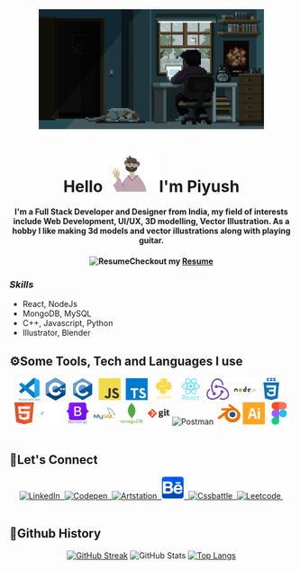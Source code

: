 <div id="header" align="center" margin="0">
  <div align="center">
    
  <img src="./Cold, rainy day by bbrunomoraes on DeviantArt.gif" width="400"/>
  </div>
</div>

<h1 align="center">Hello<img src="./avatarPiyushSharma.png" width="100"/>I'm Piyush</h1>

<div>
  <h4 align="center">I'm a Full Stack Developer and Designer from India, my field of interests include Web Development, UI/UX, 3D modelling, Vector Illustration. As a hobby I like making 3d models and vector illustrations along with playing guitar.</h4>
  <h4 align="center"><img src="https://cdn1.iconfinder.com/data/icons/leto-files/64/leto_files-14-256.png" title="Resume" alt="Resume" width="30" height="30"/><b>Checkout my </u></b><a target="_blank" href="https://drive.google.com/file/d/1XKJ8VSfyzdzsYQDOMkI-h6CbFhnIpTt5/view?usp=sharing">Resume</a></h4>
</div>
  
<h3><i>Skills</i></h3>
<ul>
  <li>React, NodeJs</li>
  <li>MongoDB, MySQL</li>
  <li>C++, Javascript, Python</li>
  <li>Illustrator, Blender</li>
</ul>

<div align="center"> 
  <h2 align="left">⚙Some Tools, Tech and Languages I use</h2>
  <img src="https://github.com/devicons/devicon/blob/master/icons/vscode/vscode-original-wordmark.svg" title="VScode" alt="VScode" width="40" height="40"/>&nbsp;
  <img src="https://github.com/devicons/devicon/blob/master/icons/cplusplus/cplusplus-original.svg" title="C++" alt="Cplusplus" width="40" height="40"/>&nbsp;
  <img src="https://github.com/devicons/devicon/blob/master/icons/c/c-original.svg" title="C" alt="C" width="40" height="40"/>&nbsp;
  <img src="https://github.com/devicons/devicon/blob/master/icons/javascript/javascript-original.svg" title="JavaScript" alt="JavaScript" width="40" height="40"/>&nbsp;
  <img src="https://github.com/devicons/devicon/blob/master/icons/typescript/typescript-original.svg" title="Typescript" alt="Typescript" width="40" height="40"/>&nbsp
  <img src="https://github.com/devicons/devicon/blob/master/icons/python/python-plain-wordmark.svg" title="Python" alt="Python" width="40" height="40"/>&nbsp;
  <img src="https://github.com/devicons/devicon/blob/master/icons/react/react-original-wordmark.svg" title="React" alt="React" width="40" height="40"/>&nbsp;
  <img src="https://github.com/devicons/devicon/blob/master/icons/redux/redux-original.svg" title="Redux" alt="Redux " width="40" height="40"/>&nbsp;
  <img src="https://github.com/devicons/devicon/blob/master/icons/nodejs/nodejs-original-wordmark.svg" title="NodeJS" alt="NodeJS" width="40" height="40"/>&nbsp;
  <img src="https://github.com/devicons/devicon/blob/master/icons/css3/css3-plain-wordmark.svg"  title="CSS3" alt="CSS" width="40" height="40"/>&nbsp;
  <img src="https://github.com/devicons/devicon/blob/master/icons/html5/html5-original.svg" title="HTML5" alt="HTML" width="40" height="40"/>&nbsp;
  <img src="https://github.com/devicons/devicon/blob/master/icons/tailwindcss/tailwindcss-original-wordmark.svg" title="TailwindCss"  alt="Tailwind " width="40" height="40"/>&nbsp;
  <img src="https://github.com/devicons/devicon/blob/master/icons/bootstrap/bootstrap-original-wordmark.svg" title="Bootstrap"  alt="Bootstrap" width="40" height="40"/>&nbsp;
  <img src="https://github.com/devicons/devicon/blob/master/icons/mysql/mysql-original-wordmark.svg" title="MySQL"  alt="MySQL" width="40" height="40"/>&nbsp;
  <img src="https://github.com/devicons/devicon/blob/master/icons/mongodb/mongodb-plain-wordmark.svg" title="MongoDb"  alt="MongoDb" width="40" height="40"/>&nbsp;
  <img src="https://github.com/devicons/devicon/blob/master/icons/git/git-original-wordmark.svg" title="Git" alt="Git" width="40" height="40"/>
  <img src="https://cdn.worldvectorlogo.com/logos/postman.svg" title="Postman" alt="Postman" width="40" height="40"/>&nbsp;
  <img src="https://github.com/devicons/devicon/blob/master/icons/blender/blender-original.svg" title="Blender" alt="Blender" width="40" height="40"/>
  <img src="https://github.com/devicons/devicon/blob/master/icons/illustrator/illustrator-plain.svg" title="Illustrator" alt="Illustrator" width="40" height="40"/>
  <img src="https://github.com/devicons/devicon/blob/master/icons/figma/figma-original.svg" title="Figma" alt="Figma" width="40" height="40"/>
<div />
  
<br />

<div align="center">  
  <h2 align="left">🤝Let's Connect</h2>
  <a href="https://www.linkedin.com/in/piyush-sharma01/">
    <img src="https://cdn3.iconfinder.com/data/icons/social-media-chat-1/512/LinkedIn-512.png"  title="LinkedIn" alt="LinkedIn" width="40" height="40"/>&nbsp;
  </a>
  <a href="https://codepen.io/b1ngus">
    <img src="https://cdn0.iconfinder.com/data/icons/social-network-27/32/codepen_logo_html_code_css_javascript_programming-256.png"  title="Codepen" alt="Codepen" width="40" height="40"/>&nbsp;
  </a>
  <a href="https://www.artstation.com/piyushsharma18">
    <img src="https://cdn4.iconfinder.com/data/icons/social-media-2210/24/Artstation-256.png"  title="Artstation" alt="Artstation" width="40" height="40"/>&nbsp;
  </a>
  <a href="https://www.behance.net/piyushsharma84">
    <img src="https://github.com/devicons/devicon/blob/master/icons/behance/behance-original.svg"  title="Behance" alt="Behance" width="40" height="40"/>&nbsp;
  </a>
  <a href="https://cssbattle.dev/player/Vk48mV6kFySzS6lD6VMTNE26cb72">
    <img src="https://cssbattle.dev/images/logo.svg"  title="Cssbattle" alt="Cssbattle" width="40" height="40"/>&nbsp;
  </a>
  <a href="https://leetcode.com/piyush2108/">
    <img src="https://leetcode.com/static/images/LeetCode_logo_rvs.png"  title="Leetcode" alt="Leetcode" width="40" height="40"/>&nbsp;
  </a>
</div>  

<br />
  
<div align="center">  
  <h2 align="left">🔎Github History</h2>

  [![GitHub Streak](https://streak-stats.demolab.com?user=piyush2108&theme=tokyonight&hide_border=false&date_format=M%20j%5B%2C%20Y%5D)](https://git.io/streak-stats)
  ![GitHub Stats](https://github-readme-stats.vercel.app/api?username=piyush2108&show_icons=true&locale=en&theme=tokyonight)
  [![Top Langs](https://github-readme-stats.vercel.app/api/top-langs/?username=piyush2108&layout=compact&theme=tokyonight)](https://github.com/anuraghazra/github-readme-stats)
</div>
